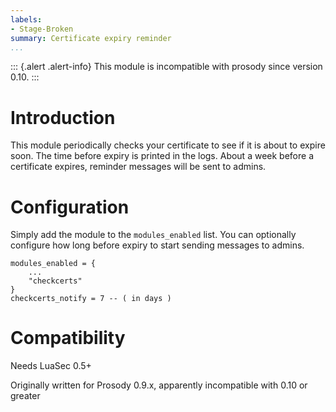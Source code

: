 ```yaml
---
labels:
- Stage-Broken
summary: Certificate expiry reminder
...
```


::: {.alert .alert-info} 
This module is incompatible with prosody since version 0.10.
:::

Introduction
============

This module periodically checks your certificate to see if it is about
to expire soon. The time before expiry is printed in the logs. About a
week before a certificate expires, reminder messages will be sent to
admins.

Configuration
=============

Simply add the module to the `modules_enabled` list. You can optionally
configure how long before expiry to start sending messages to admins.

    modules_enabled = {
        ...
        "checkcerts"
    }
    checkcerts_notify = 7 -- ( in days )

Compatibility
=============

Needs LuaSec 0.5+

Originally written for Prosody 0.9.x, apparently incompatible with
0.10 or greater
